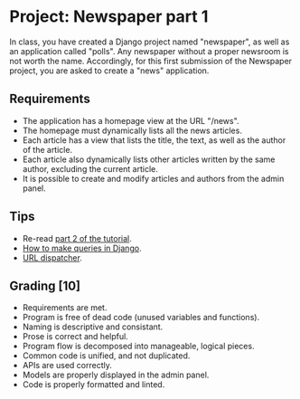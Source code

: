 # Project: Newspaper part 1

In class, you have created a Django project named "newspaper", as well
as an application called "polls". Any newspaper without a proper
newsroom is not worth the name. Accordingly, for this first submission
of the Newspaper project, you are asked to create a "news" application.

## Requirements

-   The application has a homepage view at the URL "/news".
-   The homepage must dynamically lists all the news articles.
-   Each article has a view that lists the title, the text, as well as
    the author of the article.
-   Each article also dynamically lists other articles written by the
    same author, excluding the current article.
-   It is possible to create and modify articles and authors from the
    admin panel.

## Tips

-   Re-read [part 2 of the tutorial][].
-   [How to make queries in Django][Making queries].
-   [URL dispatcher][].

[part 2 of the tutorial]: https://docs.djangoproject.com/en/5.0/intro/tutorial02/
[Making queries]: https://docs.djangoproject.com/en/5.0/topics/db/queries/
[URL dispatcher]: https://docs.djangoproject.com/en/5.0/topics/http/urls/

## Grading [10]

-   Requirements are met.
-   Program is free of dead code (unused variables and functions).
-   Naming is descriptive and consistant.
-   Prose is correct and helpful.
-   Program flow is decomposed into manageable, logical pieces.
-   Common code is unified, and not duplicated.
-   APIs are used correctly.
-   Models are properly displayed in the admin panel.
-   Code is properly formatted and linted.

